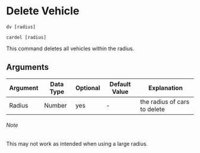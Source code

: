 # Delete Vehicle

```
dv [radius]
```
```
cardel [radius]
```

This command deletes all vehicles within the radius.

## Arguments

| Argument   | Data Type | Optional | Default Value |          Explanation           |
|------------|-----------|----------|---------------|--------------------------------|
| Radius     | Number    | yes      | -             | the radius of cars to delete   |

###### Note

This may not work as intended when using a large radius.
